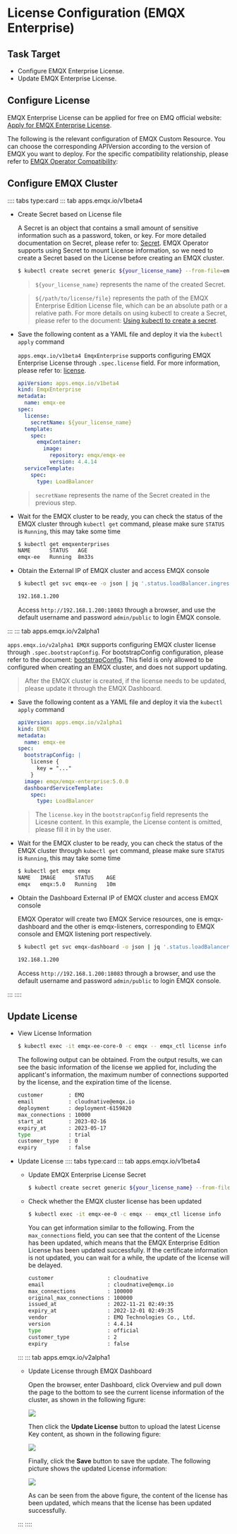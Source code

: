 # License Configuration (EMQX Enterprise)

## Task Target

- Configure EMQX Enterprise License.
- Update EMQX Enterprise License.

## Configure License

EMQX Enterprise License can be applied for free on EMQ official website: [Apply for EMQX Enterprise License](https://www.emqx.com/en/apply-licenses/emqx).

The following is the relevant configuration of EMQX Custom Resource. You can choose the corresponding APIVersion according to the version of EMQX you want to deploy. For the specific compatibility relationship, please refer to [EMQX Operator Compatibility](../index.md):

## Configure EMQX Cluster

:::: tabs type:card
::: tab apps.emqx.io/v1beta4

+ Create Secret based on License file

  A Secret is an object that contains a small amount of sensitive information such as a password, token, or key. For more detailed documentation on Secret, please refer to: [Secret](https://kubernetes.io/docs/concepts/configuration/secret/). EMQX Operator supports using Secret to mount License information, so we need to create a Secret based on the License before creating an EMQX cluster.

  ```bash
  $ kubectl create secret generic ${your_license_name} --from-file=emqx.lic=${/path/to/license/file}
  ```

  > `${your_license_name}` represents the name of the created Secret.

  > `${/path/to/license/file}` represents the path of the EMQX Enterprise Edition License file, which can be an absolute path or a relative path. For more details on using kubectl to create a Secret, please refer to the document: [Using kubectl to create a secret](https://kubernetes.io/docs/tasks/configmap-secret/managing-secret-using-kubectl/).

+ Save the following content as a YAML file and deploy it via the `kubectl apply` command

  `apps.emqx.io/v1beta4 EmqxEnterprise` supports configuring EMQX Enterprise License through `.spec.license` field. For more information, please refer to: [license](../reference/v1beta4-reference.md#emqxlicense).

  ```yaml
  apiVersion: apps.emqx.io/v1beta4
  kind: EmqxEnterprise
  metadata:
    name: emqx-ee
  spec:
    license:
      secretName: ${your_license_name}
    template:
      spec:
        emqxContainer:
          image:
            repository: emqx/emqx-ee
            version: 4.4.14
    serviceTemplate:
      spec:
        type: LoadBalancer
  ```

  > `secretName` represents the name of the Secret created in the previous step.

+ Wait for the EMQX cluster to be ready, you can check the status of the EMQX cluster through `kubectl get` command, please make sure `STATUS` is `Running`, this may take some time

  ```bash
  $ kubectl get emqxenterprises
  NAME      STATUS   AGE
  emqx-ee   Running  8m33s
  ```

+ Obtain the External IP of EMQX cluster and access EMQX console

  ```bash
  $ kubectl get svc emqx-ee -o json | jq '.status.loadBalancer.ingress[0].ip'

  192.168.1.200
  ```
  Access `http://192.168.1.200:18083` through a browser, and use the default username and password `admin/public` to login EMQX console.

:::
::: tab apps.emqx.io/v2alpha1

  `apps.emqx.io/v2alpha1 EMQX` supports configuring EMQX cluster license through `.spec.bootstrapConfig`. For bootstrapConfig configuration, please refer to the document: [bootstrapConfig](https://www.emqx.io/docs/en/v5.0/admin/cfg.html). This field is only allowed to be configured when creating an EMQX cluster, and does not support updating.

  > After the EMQX cluster is created, if the license needs to be updated, please update it through the EMQX Dashboard.

+ Save the following content as a YAML file and deploy it via the `kubectl apply` command

  ```yaml
  apiVersion: apps.emqx.io/v2alpha1
  kind: EMQX
  metadata:
    name: emqx-ee
  spec:
    bootstrapConfig: |
      license {
        key = "..."
      }
    image: emqx/emqx-enterprise:5.0.0
    dashboardServiceTemplate:
      spec:
        type: LoadBalancer
  ```

  > The `license.key` in the `bootstrapConfig` field represents the Licesne content. In this example, the License content is omitted, please fill it in by the user.

+ Wait for the EMQX cluster to be ready, you can check the status of the EMQX cluster through `kubectl get` command, please make sure `STATUS` is `Running`, this may take some time

  ```bash
  $ kubectl get emqx emqx
  NAME   IMAGE      STATUS    AGE
  emqx   emqx:5.0   Running   10m
  ```

+ Obtain the Dashboard External IP of EMQX cluster and access EMQX console

  EMQX Operator will create two EMQX Service resources, one is emqx-dashboard and the other is emqx-listeners, corresponding to EMQX console and EMQX listening port respectively.

  ```bash
  $ kubectl get svc emqx-dashboard -o json | jq '.status.loadBalancer.ingress[0].ip'

  192.168.1.200
  ```

  Access `http://192.168.1.200:18083` through a browser, and use the default username and password `admin/public` to login EMQX console.

:::
::::

## Update License

+ View License Information

  ```bash
  $ kubectl exec -it emqx-ee-core-0 -c emqx -- emqx_ctl license info
  ```

  The following output can be obtained. From the output results, we can see the basic information of the license we applied for, including the applicant's information, the maximum number of connections supported by the license, and the expiration time of the license.

  ```bash
  customer        : EMQ
  email           : cloudnative@emqx.io
  deployment      : deployment-6159820
  max_connections : 10000
  start_at        : 2023-02-16
  expiry_at       : 2023-05-17
  type            : trial
  customer_type   : 0
  expiry          : false
  ```

+ Update License
  :::: tabs type:card
  ::: tab apps.emqx.io/v1beta4

  + Update EMQX Enterprise License Secret

    ```bash
    $ kubectl create secret generic ${your_license_name} --from-file=emqx.lic=${/path/to/license/file} --dry-run -o yaml | kubectl apply -f -
    ```

  + Check whether the EMQX cluster license has been updated

    ```bash
    $ kubectl exec -it emqx-ee-0 -c emqx -- emqx_ctl license info
    ```

    You can get information similar to the following. From the `max_connections` field, you can see that the content of the License has been updated, which means that the EMQX Enterprise Edition License has been updated successfully. If the certificate information is not updated, you can wait for a while, the update of the license will be delayed.

    ```bash
    customer                 : cloudnative
    email                    : cloudnative@emqx.io
    max_connections          : 100000
    original_max_connections : 100000
    issued_at                : 2022-11-21 02:49:35
    expiry_at                : 2022-12-01 02:49:35
    vendor                   : EMQ Technologies Co., Ltd.
    version                  : 4.4.14
    type                     : official
    customer_type            : 2
    expiry                   : false
    ```
  :::
  ::: tab apps.emqx.io/v2alpha1

  + Update License through EMQX Dashboard

    Open the browser, enter Dashboard, click Overview and pull down the page to the bottom to see the current license information of the cluster, as shown in the following figure:

    ![](./assets/configure-emqx-license/emqx-dashboard-license.png)

    Then click the **Update License** button to upload the latest License Key content, as shown in the following figure:

    ![](./assets/configure-emqx-license/emqx-license-upload.png)

    Finally, click the **Save** button to save the update. The following picture shows the updated License information:

    ![](./assets/configure-emqx-license/emqx-license-update.png)

    As can be seen from the above figure, the content of the license has been updated, which means that the license has been updated successfully.

  :::
  ::::
